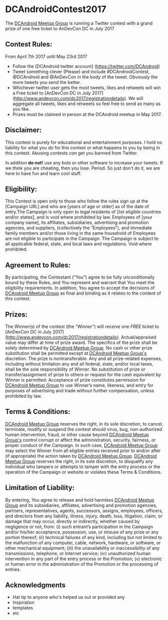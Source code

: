 # DCAndroidContest2017
The [DCAndroid Meetup Group](https://www.meetup.com/DCAndroid/) is running a Twitter contest with a grand prize of one free ticket to AnDevCon DC in July 2017

Contest Rules:
------------

From April 7th 2017 until May 23rd 2017

* Follow the [DCAndroid twitter account] (https://twitter.com/DCAndroid)
* Tweet something clever (Please) and include #DCAndroidContest, @DCAndroid and @AnDevCon in the body of the tweet. Obviously the more tweets you send the better.
* Whichever twitter user gets the most tweets, likes and retweets will win a Free ticket to [AnDevCon DC in July 2017] (http://www.andevcon.com/dc2017/registrationdetails). We will aggregate all tweets, likes and retweets so feel free to send as many as you like.
* Prizes must be claimed in person at the DCAndroid meetup in May 2017.

Disclaimer:
------------

This contest is purely for educational and entertainment purposes. I hold no liability for what you do for this contest or what happens to you by being in this contest. Abusing contests *can* get you banned from Twitter.

In addition **do not!** use any bots or other software to increase your tweets. If we think you are cheating, then you lose. Period. So just don't do it, we are here to have fun and learn cool stuff. 

Eligibility:
------------

This Contest is open only to those who follow the rules sign up at the [Campaign URL] and who are [years of age or older] as of the date of entry.The Campaign is only open to legal residents of [list eligible countries and/or states], and is void where prohibited by law. Employees of [your company name], its affiliates, subsidiaries, advertising and promotion agencies, and suppliers, (collectively the “Employees”), and immediate family members and/or those living in the same household of Employees are not eligible to participate in the Campaign. The Campaign is subject to all applicable federal, state, and local laws and regulations. Void where prohibited.

Agreement to Rules: 
------------

By participating, the Contestant (“You”) agree to be fully unconditionally bound by these Rules, and You represent and warrant that You meet the eligibility requirements. In addition, You agree to accept the decisions of [DCAndroid Meetup Group](https://www.meetup.com/DCAndroid/) as final and binding as it relates to the content of this contest.

Prizes: 
------------

The Winner(s) of the contest (the “Winner”) will receive one *FREE* ticket to [AnDevCon DC in July 2017] (http://www.andevcon.com/dc2017/registrationdetails). Actual/appraised value may differ at time of prize award. The specifics of the prize shall be solely determined by [DCAndroid Meetup Group](https://www.meetup.com/DCAndroid/). No cash or other prize substitution shall be permitted except at [DCAndroid Meetup Group's](https://www.meetup.com/DCAndroid/) discretion. The prize is nontransferable. Any and all prize-related expenses, including without limitation any and all federal, state, and/or local taxes, shall be the sole responsibility of Winner. No substitution of prize or transfer/assignment of prize to others or request for the cash equivalent by Winner is permitted. Acceptance of prize constitutes permission for [DCAndroid Meetup Group](https://www.meetup.com/DCAndroid/) to use Winner’s name, likeness, and entry for purposes of advertising and trade without further compensation, unless prohibited by law.

Terms & Conditions: 
------------

[DCAndroid Meetup Group](https://www.meetup.com/DCAndroid/) reserves the right, in its sole discretion, to cancel, terminate, modify or suspend the contest should virus, bug, non-authorized human intervention, fraud, or other cause beyond [DCAndroid Meetup Group's](https://www.meetup.com/DCAndroid/) control corrupt or affect the administration, security, fairness, or proper conduct of the Campaign. In such case, [DCAndroid Meetup Group](https://www.meetup.com/DCAndroid/) may select the Winner from all eligible entries received prior to and/or after (if appropriate) the action taken by [DCAndroid Meetup Group](https://www.meetup.com/DCAndroid/). [DCAndroid Meetup Group](https://www.meetup.com/DCAndroid/) reserves the right, in its sole discretion, to disqualify any individual who tampers or attempts to tamper with the entry process or the operation of the Campaign or website or violates these Terms & Conditions.

Limitation of Liability:
-------------
By entering, You agree to release and hold harmless [DCAndroid Meetup Group](https://www.meetup.com/DCAndroid/) and its subsidiaries, affiliates, advertising and promotion agencies, partners, representatives, agents, successors, assigns, employees, officers, and directors from any liability, illness, injury, death, loss, litigation, claim, or damage that may occur, directly or indirectly, whether caused by negligence or not, from: (i) such entrant’s participation in the Campaign and/or his/her acceptance, possession, use, or misuse of any prize or any portion thereof; (ii) technical failures of any kind, including but not limited to the malfunction of any computer, cable, network, hardware, or software, or other mechanical equipment; (iii) the unavailability or inaccessibility of any transmissions, telephone, or Internet service; (iv) unauthorized human intervention in any part of the entry process or the Promotion; (v) electronic or human error in the administration of the Promotion or the processing of entries.

## Acknowledgments

* Hat tip to anyone who's helped us out or provided any
* Inspiration
* templates
* etc
